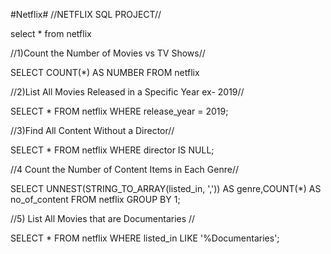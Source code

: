 #Netflix#
//NETFLIX SQL PROJECT//

select * from netflix

//1)Count the Number of Movies vs TV Shows//

SELECT COUNT(*) AS NUMBER FROM netflix

//2)List All Movies Released in a Specific Year ex- 2019//

SELECT * FROM netflix
WHERE release_year = 2019;

//3)Find All Content Without a Director//

SELECT * FROM netflix
WHERE director IS NULL;

//4 Count the Number of Content Items in Each Genre//

SELECT UNNEST(STRING_TO_ARRAY(listed_in, ',')) AS genre,COUNT(*) AS no_of_content
FROM netflix
GROUP BY 1;

//5) List All Movies that are Documentaries //

SELECT * FROM netflix
WHERE listed_in LIKE '%Documentaries';
